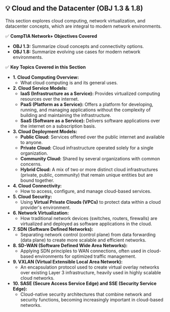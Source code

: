 ## 💡 Cloud and the Datacenter (OBJ 1.3 & 1.8)

This section explores cloud computing, network virtualization, and datacenter concepts, which are integral to modern network environments.

✅ **CompTIA Network+ Objectives Covered**
- **OBJ 1.3:** Summarize cloud concepts and connectivity options.
- **OBJ 1.8:** Summarize evolving use cases for modern network environments.

✅ **Key Topics Covered in this Section**
- **1. Cloud Computing Overview:**
  - What cloud computing is and its general uses.
- **2. Cloud Service Models:**
  - **IaaS (Infrastructure as a Service):** Provides virtualized computing resources over the internet.
  - **PaaS (Platform as a Service):** Offers a platform for developing, running, and managing applications without the complexity of building and maintaining the infrastructure.
  - **SaaS (Software as a Service):** Delivers software applications over the internet on a subscription basis.
- **3. Cloud Deployment Models:**
  - **Public Cloud:** Services offered over the public internet and available to anyone.
  - **Private Cloud:** Cloud infrastructure operated solely for a single organization.
  - **Community Cloud:** Shared by several organizations with common concerns.
  - **Hybrid Cloud:** A mix of two or more distinct cloud infrastructures (private, public, community) that remain unique entities but are bound together.
- **4. Cloud Connectivity:**
  - How to access, configure, and manage cloud-based services.
- **5. Cloud Security:**
  - Using **Virtual Private Clouds (VPCs)** to protect data within a cloud provider's environment.
- **6. Network Virtualization:**
  - How traditional network devices (switches, routers, firewalls) are virtualized and deployed as software applications in the cloud.
- **7. SDN (Software Defined Networks):**
  - Separating network control (control plane) from data forwarding (data plane) to create more scalable and efficient networks.
- **8. SD-WAN (Software Defined Wide Area Networks):**
  - Applying SDN principles to WAN connections, often used in cloud-based environments for optimized traffic management.
- **9. VXLAN (Virtual Extensible Local Area Network):**
  - An encapsulation protocol used to create virtual overlay networks over existing Layer 3 infrastructure, heavily used in highly scalable cloud networks.
- **10. SASE (Secure Access Service Edge) and SSE (Security Service Edge):**
  - Cloud-native security architectures that combine network and security functions, becoming increasingly important in cloud-based networks.